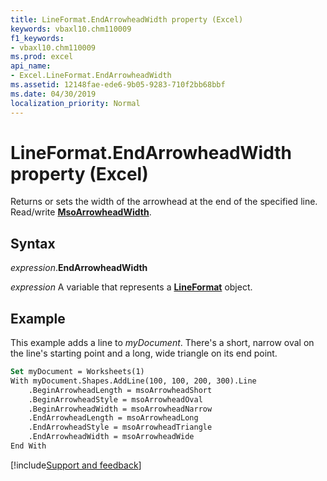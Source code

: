 ```yaml
---
title: LineFormat.EndArrowheadWidth property (Excel)
keywords: vbaxl10.chm110009
f1_keywords:
- vbaxl10.chm110009
ms.prod: excel
api_name:
- Excel.LineFormat.EndArrowheadWidth
ms.assetid: 12148fae-ede6-9b05-9283-710f2bb68bbf
ms.date: 04/30/2019
localization_priority: Normal
---
```



# LineFormat.EndArrowheadWidth property (Excel)

Returns or sets the width of the arrowhead at the end of the specified line. Read/write **[MsoArrowheadWidth](Office.MsoArrowheadWidth.md)**.


## Syntax

_expression_.**EndArrowheadWidth**

_expression_ A variable that represents a **[LineFormat](Excel.LineFormat.md)** object.


## Example

This example adds a line to _myDocument_. There's a short, narrow oval on the line's starting point and a long, wide triangle on its end point.

```vb
Set myDocument = Worksheets(1) 
With myDocument.Shapes.AddLine(100, 100, 200, 300).Line 
    .BeginArrowheadLength = msoArrowheadShort 
    .BeginArrowheadStyle = msoArrowheadOval 
    .BeginArrowheadWidth = msoArrowheadNarrow 
    .EndArrowheadLength = msoArrowheadLong 
    .EndArrowheadStyle = msoArrowheadTriangle 
    .EndArrowheadWidth = msoArrowheadWide 
End With
```




[!include[Support and feedback](~/includes/feedback-boilerplate.md)]